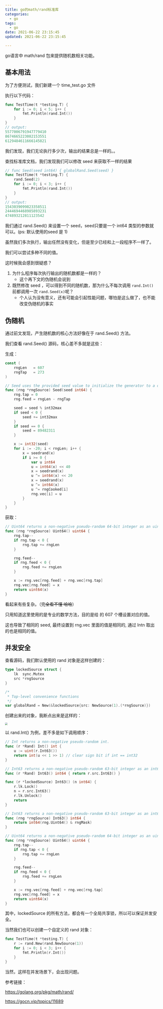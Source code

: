 ```yaml
---
title: go的math/rand标准库
categories:
  - go
tags:
  - go
date: 2021-06-22 23:15:45
updated: 2021-06-22 23:15:45

---
```


go语言中 math/rand 包来提供随机数相关功能。

## 基本用法

为了方便测试，我们新建一个 time_test.go 文件
<!--more-->

执行以下代码：

```go
func TestTime(t *testing.T) {
	for i := 0; i < 5; i++ {
		fmt.Println(rand.Int())
	}
}
// output:
5577006791947779410
8674665223082153551
6129484611666145821
```

我们发现，我们无论执行多少次，输出的结果总是一样的。。

查找标准库文档，我们发现我们可以修改 seed 来获取不一样的结果

```go
// func Seed(seed int64) { globalRand.Seed(seed) }
func TestTime(t *testing.T) {
	rand.Seed(2)
	for i := 0; i < 3; i++ {
		fmt.Println(rand.Int())
	}
}
// output:
1543039099823358511
2444694468985893231
474893212811123542
```

我们通过 rand.Seed() 来设置一个 seed，seed只要是一个 int64 类型的参数就可以。(ps: 默认使用的seed 是 1)

虽然我们多次执行，输出任然没有变化，但是至少已经和上一段程序不一样了。

我们可以尝试多种不同的值。

这时候我会感到很疑惑？

1. 为什么程序每次执行输出的随机数都是一样的？
   - 这个再下文的伪随机会说到
2. 既然修改 seed ，可以得到不同的随机数，那为什么不每次调用 `rand.Int()` 前都调用一次 `rand.Seed(x)`呢？
   - 个人认为没有意义，还有可能会引起性能问题，哪怕是这么做了，也不能改变伪随机的事实

## 伪随机

通过前文发现，产生随机数的核心方法好像在于  rand.Seed() 方法。

我们查看 rand.Seed() 源码，核心差不多就是这些：

生成：

```go
const (
	rngLen   = 607
	rngTap   = 273
)

// Seed uses the provided seed value to initialize the generator to a deterministic state.
func (rng *rngSource) Seed(seed int64) {
	rng.tap = 0
	rng.feed = rngLen - rngTap

	seed = seed % int32max
	if seed < 0 {
		seed += int32max
	}
	if seed == 0 {
		seed = 89482311
	}

	x := int32(seed)
	for i := -20; i < rngLen; i++ {
		x = seedrand(x)
		if i >= 0 {
			var u int64
			u = int64(x) << 40
			x = seedrand(x)
			u ^= int64(x) << 20
			x = seedrand(x)
			u ^= int64(x)
			u ^= rngCooked[i]
			rng.vec[i] = u
		}
	}
}
```

获取：

```go
// Uint64 returns a non-negative pseudo-random 64-bit integer as an uint64.
func (rng *rngSource) Uint64() uint64 {
	rng.tap--
	if rng.tap < 0 {
		rng.tap += rngLen
	}

	rng.feed--
	if rng.feed < 0 {
		rng.feed += rngLen
	}

	x := rng.vec[rng.feed] + rng.vec[rng.tap]
	rng.vec[rng.feed] = x
	return uint64(x)
}
```



看起来有些复杂。（~~完全看不懂 哈哈~~）

只用知道这里使用的是专业的数学方法，目的是给 的 607 个槽设置对应的值。 

这也导致了相同的 seed, 最终设置到 rng.vec 里面的值是相同的, 通过 Intn 取出的也是相同的值。

## 并发安全

查看源码，我们默认使用的 rand 对象是这样创建的：

```go
type lockedSource struct {
	lk  sync.Mutex
	src *rngSource
}

/*
 * Top-level convenience functions
 */
var globalRand = New(&lockedSource{src: NewSource(1).(*rngSource)})

```

创建出来的对象，我断点出来是这样的：

<img src="https://blog-1301153828.cos.ap-shanghai.myqcloud.com/WX20210623-001621%402x.png" style="zoom:50%;" />

以 rand.Int() 为例，差不多是如下调用顺序：
```go
// Int returns a non-negative pseudo-random int.
func (r *Rand) Int() int {
	u := uint(r.Int63())
	return int(u << 1 >> 1) // clear sign bit if int == int32
}
```

```go
// Int63 returns a non-negative pseudo-random 63-bit integer as an int64.
func (r *Rand) Int63() int64 { return r.src.Int63() }
```

```go
func (r *lockedSource) Int63() (n int64) {
	r.lk.Lock()
	n = r.src.Int63()
	r.lk.Unlock()
	return
}
```

```go
// Int63 returns a non-negative pseudo-random 63-bit integer as an int64.
func (rng *rngSource) Int63() int64 {
	return int64(rng.Uint64() & rngMask)
}
```

```go
// Uint64 returns a non-negative pseudo-random 64-bit integer as an uint64.
func (rng *rngSource) Uint64() uint64 {
	rng.tap--
	if rng.tap < 0 {
		rng.tap += rngLen
	}

	rng.feed--
	if rng.feed < 0 {
		rng.feed += rngLen
	}

	x := rng.vec[rng.feed] + rng.vec[rng.tap]
	rng.vec[rng.feed] = x
	return uint64(x)
}
```

其中，lockedSource 的所有方法，都会有一个全局共享锁，所以可以保证并发安全。

当然我们也可以创建一个自定义的 rand 对象：

```go
func TestTime(t *testing.T) {
	r := rand.New(rand.NewSource(1))
	for i := 0; i < 3; i++ {
		fmt.Println(r.Int())
	}
}
```

当然，这样在并发场景下，会出现问题。



参考链接：

https://golang.org/pkg/math/rand/

https://gocn.vip/topics/11689



